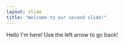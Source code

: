 ```yaml
---
layout: slide
title: "Welcome to our second slide!"
---
```

Hello I'm here!
Use the left arrow to go back!
